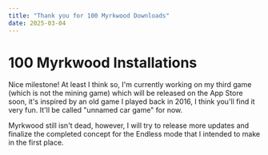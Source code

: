 ```yaml
---
title: "Thank you for 100 Myrkwood Downloads"
date: 2025-03-04
---
```


# 100 Myrkwood Installations
Nice milestone! At least I think so, I'm currently working on my third game (which is not the mining game) which will be released on the App Store soon, it's inspired by an old game I played back in 2016, I think you'll find it very fun. It'll be called "unnamed car game" for now. 

Myrkwood still isn't dead, however, I will try to release more updates and finalize the completed concept for the Endless mode that I intended to make in the first place.